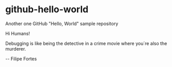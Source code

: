 # github-hello-world
Another one GitHub "Hello, World" sample repository

Hi Humans!

Debugging is like being the detective in a crime movie
where you´re also the murderer.

-- Filipe Fortes
